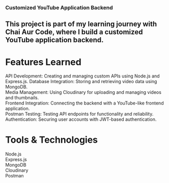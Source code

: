 ### Customized YouTube Application Backend
## This project is part of my learning journey with Chai Aur Code, where I build a customized YouTube application backend.

# Features Learned

API Development: Creating and managing custom APIs using Node.js and Express.js.
Database Integration: Storing and retrieving video data using MongoDB.</br>
Media Management: Using Cloudinary for uploading and managing videos and thumbnails.</br>
Frontend Integration: Connecting the backend with a YouTube-like frontend application.</br>
Postman Testing: Testing API endpoints for functionality and reliability.</br>
Authentication: Securing user accounts with JWT-based authentication.</br>
# Tools & Technologies
Node.js</br>
Express.js</br>
MongoDB</br>
Cloudinary</br>
Postman</br>
